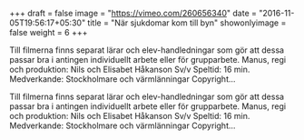 +++
draft = false
image = "https://vimeo.com/260656340"
date = "2016-11-05T19:56:17+05:30"
title = "När sjukdomar kom till byn"
showonlyimage = false
weight = 6
+++
Till filmerna finns separat lärar och elev-handledningar som gör att dessa passar bra i antingen individuellt arbete eller för grupparbete. Manus, regi och produktion: Nils och Elisabet Håkanson Sv/v Speltid: 16 min. Medverkande: Stockholmare och värmlänningar Copyright…
<!--more-->
Till filmerna finns separat lärar och elev-handledningar som gör att dessa passar bra i antingen individuellt arbete eller för grupparbete. Manus, regi och produktion: Nils och Elisabet Håkanson Sv/v Speltid: 16 min. Medverkande: Stockholmare och värmlänningar Copyright…
